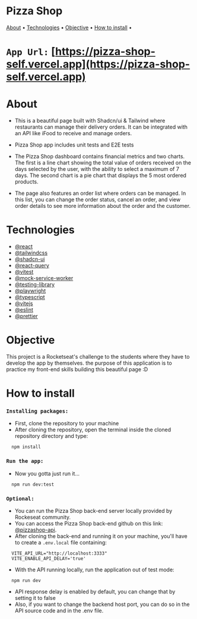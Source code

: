<h1>Pizza Shop</h1>
<p>
 <a href="#about">About</a> • 
 <a href="#technologies">Technologies</a> • 
 <a href="#objective">Objective</a> •
 <a href="#how-to-install">How to install</a> • 
</p>

# `App Url:` [https://pizza-shop-self.vercel.app](https://pizza-shop-self.vercel.app)

# About
- This is a beautiful page built with Shadcn/ui & Tailwind where restaurants can manage their
delivery orders. It can be integrated with an API like iFood to receive and manage orders.

- Pizza Shop app includes unit tests and E2E tests

- The Pizza Shop dashboard contains financial metrics and two charts. The first is a line chart
showing the total value of orders received on the days selected by the user, with the ability
to select a maximum of 7 days. The second chart is a pie chart that displays the 5 most ordered products.

- The page also features an order list where orders can be managed. In this list, you can change
the order status, cancel an order, and view order details to see more information about the order and the customer.

# Technologies
- [@react](https://react.dev/)
- [@tailwindcss](https://tailwindcss.com/)
- [@shadcn-ui](https://ui.shadcn.com/)
- [@react-query](https://tanstack.com/query/latest)
- [@vitest](https://vitest.dev/)
- [@mock-service-worker](https://mswjs.io/)
- [@testing-library](https://testing-library.com/)
- [@playwright](https://playwright.dev/)
- [@typescript](https://www.typescriptlang.org/)
- [@vitejs](https://vitejs.dev/)
- [@eslint](https://eslint.org/)
- [@prettier](https://prettier.io/)

# Objective
This project is a Rocketseat's challenge to the students where they have to develop the app by themselves.
the purpose of this application is to practice my front-end skills building this beautiful page :D

# How to install
### `Installing packages:`
- First, clone the repository to your machine
- After cloning the repository, open the terminal inside the cloned repository directory and type:
```
  npm install
```

### `Run the app:`
- Now you gotta just run it...
```
  npm run dev:test
```
  
### `Optional:`
- You can run the Pizza Shop back-end server locally provided by Rockeseat community.
- You can access the Pizza Shop back-end github on this link: [@pizzashop-api](https://github.com/rocketseat-education/pizzashop-api).
- After cloning the back-end and running it on your machine, you'll have to create a `.env.local` file containing:
```env
  VITE_API_URL="http://localhost:3333"
  VITE_ENABLE_API_DELAY='true'
```  

- With the API running locally, run the application out of test mode:
```
  npm run dev
```  

- API response delay is enabled by default, you can change that by setting it to false
- Also, if you want to change the backend host port, you can do so in the API source code and in the .env file.
